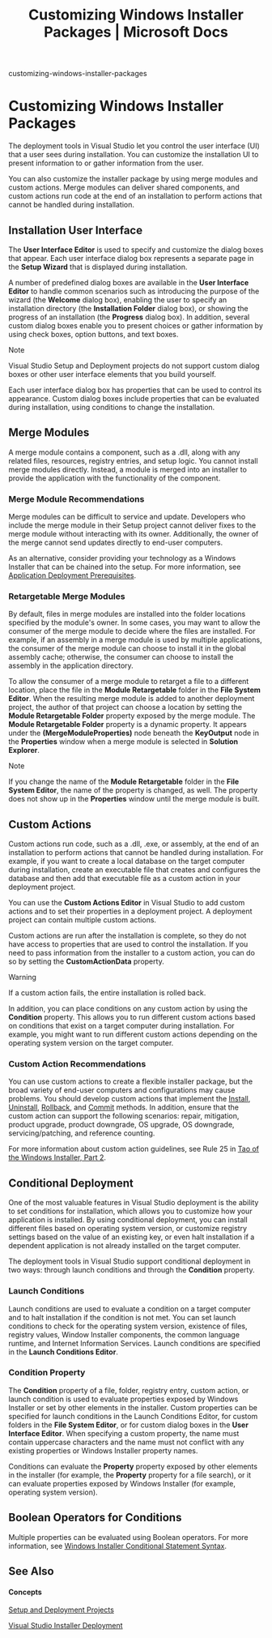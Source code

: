 ﻿---
title: "Customizing Windows Installer Packages | Microsoft Docs"
ms.date: "11/01/2012"
ms.topic: "conceptual"
helpviewer_keywords:
  - "packaging"
  - "packaging, overview"
ms.workload:
  - "multiple"
---
customizing-windows-installer-packages

# Customizing Windows Installer Packages

The deployment tools in Visual Studio let you control the user interface (UI) that a user sees during installation. You can customize the installation UI to present information to or gather information from the user.

You can also customize the installer package by using merge modules and custom actions. Merge modules can deliver shared components, and custom actions run code at the end of an installation to perform actions that cannot be handled during installation.

## Installation User Interface

The **User Interface Editor** is used to specify and customize the dialog boxes that appear. Each user interface dialog box represents a separate page in the **Setup Wizard** that is displayed during installation.

A number of predefined dialog boxes are available in the **User Interface Editor** to handle common scenarios such as introducing the purpose of the wizard (the **Welcome** dialog box), enabling the user to specify an installation directory (the **Installation Folder** dialog box), or showing the progress of an installation (the **Progress** dialog box). In addition, several custom dialog boxes enable you to present choices or gather information by using check boxes, option buttons, and text boxes.


> [!NOTE]
> <P>Visual Studio Setup and Deployment projects do not support custom dialog boxes or other user interface elements that you build yourself.</P>


Each user interface dialog box has properties that can be used to control its appearance. Custom dialog boxes include properties that can be evaluated during installation, using conditions to change the installation.

## Merge Modules

A merge module contains a component, such as a .dll, along with any related files, resources, registry entries, and setup logic. You cannot install merge modules directly. Instead, a module is merged into an installer to provide the application with the functionality of the component.

### Merge Module Recommendations

Merge modules can be difficult to service and update. Developers who include the merge module in their Setup project cannot deliver fixes to the merge module without interacting with its owner. Additionally, the owner of the merge cannot send updates directly to end-user computers.

As an alternative, consider providing your technology as a Windows Installer that can be chained into the setup. For more information, see [Application Deployment Prerequisites](application-deployment-prerequisites.md).

### Retargetable Merge Modules

By default, files in merge modules are installed into the folder locations specified by the module's owner. In some cases, you may want to allow the consumer of the merge module to decide where the files are installed. For example, if an assembly in a merge module is used by multiple applications, the consumer of the merge module can choose to install it in the global assembly cache; otherwise, the consumer can choose to install the assembly in the application directory.

To allow the consumer of a merge module to retarget a file to a different location, place the file in the **Module Retargetable** folder in the **File System Editor**. When the resulting merge module is added to another deployment project, the author of that project can choose a location by setting the **Module Retargetable Folder** property exposed by the merge module. The **Module Retargetable Folder** property is a dynamic property. It appears under the **(MergeModuleProperties)** node beneath the **KeyOutput** node in the **Properties** window when a merge module is selected in **Solution Explorer**.


> [!NOTE]
> <P>If you change the name of the <STRONG>Module Retargetable</STRONG> folder in the <STRONG>File System Editor</STRONG>, the name of the property is changed, as well. The property does not show up in the <STRONG>Properties</STRONG> window until the merge module is built.</P>


## Custom Actions

Custom actions run code, such as a .dll, .exe, or assembly, at the end of an installation to perform actions that cannot be handled during installation. For example, if you want to create a local database on the target computer during installation, create an executable file that creates and configures the database and then add that executable file as a custom action in your deployment project.

You can use the **Custom Actions Editor** in Visual Studio to add custom actions and to set their properties in a deployment project. A deployment project can contain multiple custom actions.

Custom actions are run after the installation is complete, so they do not have access to properties that are used to control the installation. If you need to pass information from the installer to a custom action, you can do so by setting the **CustomActionData** property.


> [!WARNING]
> <P>If a custom action fails, the entire installation is rolled back.</P>


In addition, you can place conditions on any custom action by using the **Condition** property. This allows you to run different custom actions based on conditions that exist on a target computer during installation. For example, you might want to run different custom actions depending on the operating system version on the target computer.

### Custom Action Recommendations

You can use custom actions to create a flexible installer package, but the broad variety of end-user computers and configurations may cause problems. You should develop custom actions that implement the [Install](https://msdn.microsoft.com/en-us/library/6a9x53dx), [Uninstall](https://msdn.microsoft.com/en-us/library/4th99k30), [Rollback](https://msdn.microsoft.com/en-us/library/xaa5h264), and [Commit](https://msdn.microsoft.com/en-us/library/5e7k0366) methods. In addition, ensure that the custom action can support the following scenarios: repair, mitigation, product upgrade, product downgrade, OS upgrade, OS downgrade, servicing/patching, and reference counting.

For more information about custom action guidelines, see Rule 25 in [Tao of the Windows Installer, Part 2](http://go.microsoft.com/fwlink/?linkid=168865).

## Conditional Deployment

One of the most valuable features in Visual Studio deployment is the ability to set conditions for installation, which allows you to customize how your application is installed. By using conditional deployment, you can install different files based on operating system version, or customize registry settings based on the value of an existing key, or even halt installation if a dependent application is not already installed on the target computer.

The deployment tools in Visual Studio support conditional deployment in two ways: through launch conditions and through the **Condition** property.

### Launch Conditions

Launch conditions are used to evaluate a condition on a target computer and to halt installation if the condition is not met. You can set launch conditions to check for the operating system version, existence of files, registry values, Window Installer components, the common language runtime, and Internet Information Services. Launch conditions are specified in the **Launch Conditions Editor**.

### Condition Property

The **Condition** property of a file, folder, registry entry, custom action, or launch condition is used to evaluate properties exposed by Windows Installer or set by other elements in the installer. Custom properties can be specified for launch conditions in the Launch Conditions Editor, for custom folders in the **File System Editor**, or for custom dialog boxes in the **User Interface Editor**. When specifying a custom property, the name must contain uppercase characters and the name must not conflict with any existing properties or Windows Installer property names.

Conditions can evaluate the **Property** property exposed by other elements in the installer (for example, the **Property** property for a file search), or it can evaluate properties exposed by Windows Installer (for example, operating system version).

## Boolean Operators for Conditions

Multiple properties can be evaluated using Boolean operators. For more information, see [Windows Installer Conditional Statement Syntax](https://msdn.microsoft.com/en-us/library/aa368012).

## See Also

#### Concepts

[Setup and Deployment Projects](setup-and-deployment-projects.md)

[Visual Studio Installer Deployment](visual-studio-installer-deployment.md)

